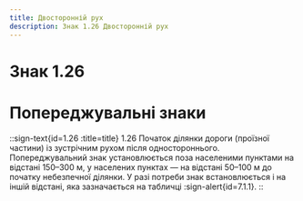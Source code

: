 ```yaml
---
title: Двосторонній рух
description: Знак 1.26 Двосторонній рух
---
```

# Знак 1.26
# Попереджувальні знаки
::sign-text{id=1.26 :title=title}
1.26 Початок ділянки дороги (проїзної частини) із зустрічним рухом після одностороннього.
Попереджувальний знак установлюється поза населеними пунктами на відстані 150–300 м, у населених пунктах — на відстані 50–100 м до початку небезпечної ділянки. У разі потреби знак встановлюється і на іншій відстані, яка зазначається на табличці :sign-alert{id=7.1.1}.
::